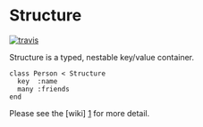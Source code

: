 # Structure

[![travis](https://secure.travis-ci.org/hakanensari/structure.png?branch=master)](http://travis-ci.org/hakanensari/structure)

Structure is a typed, nestable key/value container.

    class Person < Structure
      key  :name
      many :friends
    end

Please see the [wiki] [1] for more detail.

[1]: https://github.com/hakanensari/structure/wiki/
